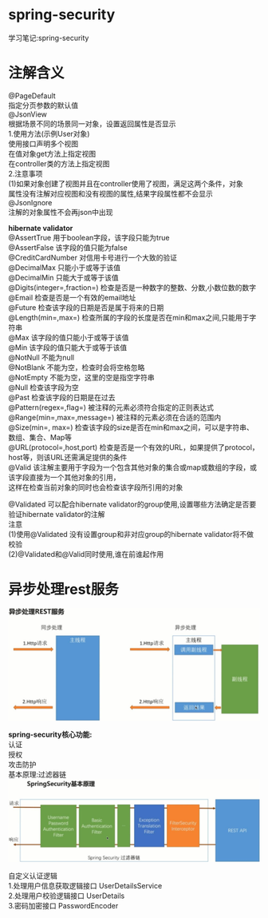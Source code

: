 # spring-security
学习笔记:spring-security  

注解含义
====
@PageDefault  
指定分页参数的默认值   
@JsonView  
根据场景不同的场景同一对象，设置返回属性是否显示  
  1.使用方法(示例User对象)    
     使用接口声明多个视图  
     在值对象get方法上指定视图  
     在controller类的方法上指定视图  
  2.注意事项  
    (1)如果对象创建了视图并且在controller使用了视图，满足这两个条件，对象  
    属性没有注解对应视图和没有视图的属性,结果字段属性都不会显示  
@JsonIgnore  
注解的对象属性不会再json中出现   

**hibernate validator**  
@AssertTrue	  用于boolean字段，该字段只能为true    
@AssertFalse	该字段的值只能为false  
@CreditCardNumber	对信用卡号进行一个大致的验证  
@DecimalMax	只能小于或等于该值  
@DecimalMin	只能大于或等于该值  
@Digits(integer=,fraction=)	检查是否是一种数字的整数、分数,小数位数的数字  
@Email	检查是否是一个有效的email地址  
@Future	检查该字段的日期是否是属于将来的日期  
@Length(min=,max=)	检查所属的字段的长度是否在min和max之间,只能用于字符串  
@Max	该字段的值只能小于或等于该值  
@Min	该字段的值只能大于或等于该值  
@NotNull	不能为null  
@NotBlank	不能为空，检查时会将空格忽略  
@NotEmpty	不能为空，这里的空是指空字符串  
@Null	检查该字段为空  
@Past	检查该字段的日期是在过去  
@Pattern(regex=,flag=)	被注释的元素必须符合指定的正则表达式  
@Range(min=,max=,message=)	被注释的元素必须在合适的范围内  
@Size(min=, max=)	检查该字段的size是否在min和max之间，可以是字符串、数组、集合、Map等  
@URL(protocol=,host,port)	检查是否是一个有效的URL，如果提供了protocol，host等，则该URL还需满足提供的条件  
@Valid	该注解主要用于字段为一个包含其他对象的集合或map或数组的字段，或该字段直接为一个其他对象的引用，  
这样在检查当前对象的同时也会检查该字段所引用的对象   

@Validated 可以配合hibernate validator的group使用,设置哪些方法确定是否要验证hibernate validator的注解   
 注意  
 (1)使用@Validated 没有设置group和非对应group的hibernate validator将不做校验  
 (2)@Validated和@Valid同时使用,谁在前谁起作用   
 
异步处理rest服务
===
![Image text](https://raw.githubusercontent.com/mynameiscuining/spring-security/master/rest-async.jpg)

**spring-security核心功能:**  
认证  
授权  
攻击防护  
基本原理:过滤器链  
![Image text](https://raw.githubusercontent.com/mynameiscuining/spring-security/master/security-principle.jpg)

自定义认证逻辑  
1.处理用户信息获取逻辑接口   UserDetailsService  
2.处理用户校验逻辑接口  UserDetails  
3.密码加密接口 PasswordEncoder  



    

